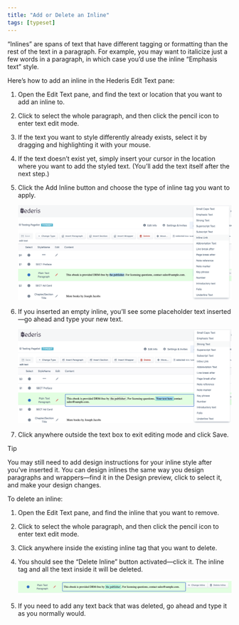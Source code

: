 ```yaml
---
title: "Add or Delete an Inline"
tags: [typeset]
---
```

 
<html><body><section data-type="chapter" class="hsecchapter" data-hederis-type="hsecchapter" id="add-an-inline" data-pi-attrs="id: add-an-inline; data-tags: typeset;" role="doc-chapter" data-tags="typeset" data-author-name=" " data-book-title=" " title="Add or Delete an Inline"><p class="hblkp" data-hederis-type="hblkp" id="p2m5v0b0G">&#8220;Inlines&#8221; are spans of text that have different tagging or formatting than the rest of the text in a paragraph. For example, you may want to italicize just a few words in a paragraph, in which case you&#8217;d use the inline &#8220;Emphasis text&#8221; style.</p><p class="hblkp" data-hederis-type="hblkp" id="pTUdU2rxO">Here&#8217;s how to add an inline in the Hederis Edit Text pane:</p><ol class="hwprnumlist" data-hederis-type="hwprnumlist" id="pNCD2MSUQ"><li class="hblkoli" data-hederis-type="hblkoli" id="lifK6wuZqd"><p class="hblkoli" data-hederis-type="hblklip" id="pqX05lnwv">Open the Edit Text pane, and find the text or location that you want to add an inline to.</p></li><li class="hblkoli" data-hederis-type="hblkoli" id="lic2dhjfGG"><p class="hblkoli" data-hederis-type="hblklip" id="pLLuWos1d">Click to select the whole paragraph, and then click the pencil icon to enter text edit mode.</p></li><li class="hblkoli" data-hederis-type="hblkoli" id="liNWOR3Qtl"><p class="hblkoli" data-hederis-type="hblklip" id="pxg5GAtEb">If the text you want to style differently already exists, select it by dragging and highlighting it with your mouse. </p></li><li class="hblkoli" data-hederis-type="hblkoli" id="li9PUtjyzQ"><p class="hblkoli" data-hederis-type="hblklip" id="p7UNSbiKu">If the text doesn&#8217;t exist yet, simply insert your cursor in the location where you want to add the styled text. (You&#8217;ll add the text itself after the next step.)</p></li><li class="hblkoli" data-hederis-type="hblkoli" id="lib3j34sm8"><p class="hblkoli" data-hederis-type="hblklip" id="p2pCDpGlo">Click the Add Inline button and choose the type of inline tag you want to apply.</p><img data-hederis-type="hblkimg" class="hblkimg" id="pJtE3jzyV" src="/images/insertinline1.png" data-img-src="/images/insertinline1.png"/></li><li class="hblkoli" data-hederis-type="hblkoli" id="liVawNfkp7"><p class="hblkoli" data-hederis-type="hblklip" id="pkHxMyiqJ">If you inserted an empty inline, you&#8217;ll see some placeholder text inserted&#8212;go ahead and type your new text.</p><img data-hederis-type="hblkimg" class="hblkimg" id="pj0GLim9v" src="/images/insertinline2.png" data-img-src="/images/insertinline2.png"/></li><li class="hblkoli" data-hederis-type="hblkoli" id="liyGkZq1fU"><p class="hblkoli" data-hederis-type="hblklip" id="pB3AYXWjY">Click anywhere outside the text box to exit editing mode and click Save.</p></li></ol><aside class="hwprbox box" data-hederis-type="hwprbox" id="pPV9OQ8HM" data-type="sidebar"><p class="hblktype" data-hederis-type="hblktype" id="pUUKRd8PU">Tip</p><p class="hblkp" data-hederis-type="hblkp" id="piYgvXA42">You may still need to add design instructions for your inline style after you&#8217;ve inserted it. You can design inlines the same way you design paragraphs and wrappers&#8212;find it in the Design preview, click to select it, and make your design changes.</p></aside><p class="hblkp" data-hederis-type="hblkp" id="pQRfEGiYq">To delete an inline:</p><ol class="hwprnumlist" data-hederis-type="hwprnumlist" id="pRzouXXwz"><li class="hblkoli" data-hederis-type="hblkoli" id="liGBaqnJSd"><p class="hblkoli" data-hederis-type="hblklip" id="pAN8yplAL">Open the Edit Text pane, and find the inline that you want to remove.</p></li><li class="hblkoli" data-hederis-type="hblkoli" id="licH2WTUlh"><p class="hblkoli" data-hederis-type="hblklip" id="pACfqpXQR">Click to select the whole paragraph, and then click the pencil icon to enter text edit mode.</p></li><li class="hblkoli" data-hederis-type="hblkoli" id="liCPYwVRxe"><p class="hblkoli" data-hederis-type="hblklip" id="p24iZEXoj">Click anywhere inside the existing inline tag that you want to delete. </p></li><li class="hblkoli" data-hederis-type="hblkoli" id="liCpXIQihz"><p class="hblkoli" data-hederis-type="hblklip" id="p2QZ7gdF2">You should see the &#8220;Delete Inline&#8221; button activated&#8212;click it. The inline tag and all the text inside it will be deleted.</p><img data-hederis-type="hblkimg" class="hblkimg" id="pF8V5lAhY" src="/images/insertinline3.png" data-img-src="/images/insertinline3.png"/></li><li class="hblkoli" data-hederis-type="hblkoli" id="lidrwe1qwp"><p class="hblkoli" data-hederis-type="hblklip" id="pnXtM41sh">If you need to add any text back that was deleted, go ahead and type it as you normally would.</p></li></ol></section></body></html>
